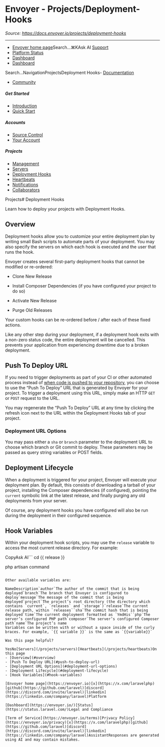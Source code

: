 # Envoyer - Projects/Deployment-Hooks

*Source: https://docs.envoyer.io/projects/deployment-hooks*

---

- [Envoyer home page](https://envoyer.io)Search...⌘KAsk AI
[Support](/cdn-cgi/l/email-protection#d3b6bda5bcaab6a193bfb2a1b2a5b6bffdb0bcbe)
- [Platform Status](https://status.laravel.com/)
- [Dashboard](https://envoyer.io)
- [Dashboard](https://envoyer.io)

Search...NavigationProjectsDeployment Hooks- [Documentation](/introduction)
- [Community](https://discord.com/invite/laravel)
##### Get Started

- [Introduction](/introduction)
- [Quick Start](/quick-start)

##### Accounts

- [Source Control](/accounts/source-control)
- [Your Account](/accounts/your-account)

##### Projects

- [Management](/projects/management)
- [Servers](/projects/servers)
- [Deployment Hooks](/projects/deployment-hooks)
- [Heartbeats](/projects/heartbeats)
- [Notifications](/projects/notifications)
- [Collaborators](/projects/collaborators)

Projects# Deployment Hooks

Learn how to deploy your projects with Deployment Hooks.

## [​](#overview)Overview

Deployment hooks allow you to customize your entire deployment plan by writing small Bash scripts to automate parts of your deployment. You may also specify the servers on which each hook is executed and the user that runs the hook.

Envoyer creates several first-party deployment hooks that cannot be modified or re-ordered:

- Clone New Release

- Install Composer Dependencies (if you have configured your project to do so)

- Activate New Release

- Purge Old Releases

Your custom hooks can be re-ordered before / after each of these fixed actions.

Like any other step during your deployment, if a deployment hook exits with a non-zero status code, the entire deployment will be cancelled. This prevents your application from experiencing downtime due to a broken deployment.

## [​](#push-to-deploy-url)Push To Deploy URL

If you need to trigger deployments as part of your CI or other automated process instead of [when code is pushed to your repository](/projects/management#source-control), you can choose to use the “Push To Deploy” URL that is generated by Envoyer for your project. To trigger a deployment using this URL, simply make an HTTP `GET` or `POST` request to the URL.

You may regenerate the “Push To Deploy” URL at any time by clicking the refresh icon next to the URL within the Deployment Hooks tab of your project.

### [​](#deployment-url-options)Deployment URL Options

You may pass either a `sha` or `branch` parameter to the deployment URL to choose which branch or Git commit to deploy. These parameters may be passed as query string variables or POST fields.

## [​](#deployment-lifecycle)Deployment Lifecycle

When a deployment is triggered for your project, Envoyer will execute your deployment plan. By default, this consists of downloading a tarball of your project, installing the Composer dependencies (if configured), pointing the `current` symbolic link at the latest release, and finally purging any old deployments from your server.

Of course, any deployment hooks you have configured will also be run during the deployment in their configured sequence.

## [​](#hook-variables)Hook Variables

Within your deployment hook scripts, you may use the `release` variable to access the most current release directory. For example:

CopyAsk AI```
cd {{ release }}

php artisan command

```

Other available variables are:

NameDescription`author`The author of the commit that is being deployed`branch`The branch that Envoyer is configured to deploy`message`The message of the commit that is being deployed`project`The project’s root directory (the directory which contains `current`, `releases` and `storage`)`release`The current release path, within `releases``sha`The commit hash that is being deployed`time`The current deployment formatted as `YmdHis``php`The server’s configured PHP path`composer`The server’s configured Composer path`name`The project’s name
Variables can be written with or without a space inside of the curly braces. For example, `{{ variable }}` is the same as `{{variable}}`

Was this page helpful?

YesNo[Servers](/projects/servers)[Heartbeats](/projects/heartbeats)On this page
- [Overview](#overview)
- [Push To Deploy URL](#push-to-deploy-url)
- [Deployment URL Options](#deployment-url-options)
- [Deployment Lifecycle](#deployment-lifecycle)
- [Hook Variables](#hook-variables)

[Envoyer home page](https://envoyer.io)[x](https://x.com/laravelphp)[github](https://github.com/laravel)[discord](https://discord.com/invite/laravel)[linkedin](https://linkedin.com/company/laravel)Platform

[Dashboard](https://envoyer.io/)[Status](https://status.laravel.com/)Legal and Compliance

[Term of Service](https://envoyer.io/terms)[Privacy Policy](https://envoyer.io/privacy)[x](https://x.com/laravelphp)[github](https://github.com/laravel)[discord](https://discord.com/invite/laravel)[linkedin](https://linkedin.com/company/laravel)AssistantResponses are generated using AI and may contain mistakes.